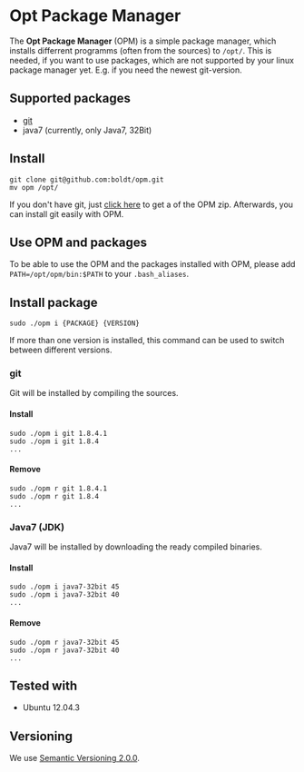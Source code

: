 # Opt Package Manager

The **Opt Package Manager** (OPM) is a simple package manager, which installs 
differrent programms (often from the sources) to `/opt/`. This is needed, 
if you want to use packages, which are not supported by your linux package 
manager yet. E.g. if you need the newest git-version.

## Supported packages

* [git](http://git-scm.com/)
* java7 (currently, only Java7, 32Bit)

## Install

```
git clone git@github.com:boldt/opm.git
mv opm /opt/
```

If you don't have git, just [click here](https://github.com/boldt/opm/archive/master.zip) to get a of the OPM zip.
Afterwards, you can install git easily with OPM. 

## Use OPM and packages

To be able to use the OPM and the packages installed with OPM, please add `PATH=/opt/opm/bin:$PATH` to your `.bash_aliases`.

## Install package

```
sudo ./opm i {PACKAGE} {VERSION}
```

If more than one version is installed, this command can be used to switch 
between different versions.

### git

Git will be installed by compiling the sources.

#### Install

```
sudo ./opm i git 1.8.4.1
sudo ./opm i git 1.8.4
...
```

#### Remove

```
sudo ./opm r git 1.8.4.1
sudo ./opm r git 1.8.4
...
```

### Java7 (JDK)

Java7 will be installed by downloading the ready compiled binaries.

#### Install
```
sudo ./opm i java7-32bit 45
sudo ./opm i java7-32bit 40
...
```

#### Remove
```
sudo ./opm r java7-32bit 45
sudo ./opm r java7-32bit 40
...
```

## Tested with

* Ubuntu 12.04.3

## Versioning

We use [Semantic Versioning 2.0.0](http://semver.org/).
